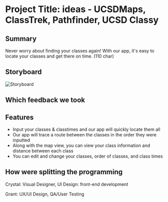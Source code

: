 # Project Title: ideas - UCSDMaps, ClassTrek, Pathfinder, UCSD Classy  

## Summary 
Never worry about finding your classes again! With our app, it's easy to locate your classes and get there on time. (110 char)

## Storyboard
![Storyboard](https://github.com/dssung/COGS121-NONAME/blob/master/Storyboard%20Images/proposalstoryboard.jpg)

## Which feedback we took

## Features
- Input your classes & classtimes and our app will quickly locate them all
- Our app will trace a route between the classes in the order they were inputted
- Along with the map view, you can view your class information and distance between each class
- You can edit and change your classes, order of classes, and class times 

## How were splitting the programming
Crystal: Visual Designer, UI Design: front-end development

Grant: UX/UI Design, QA/User Testing

